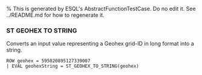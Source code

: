 % This is generated by ESQL's AbstractFunctionTestCase. Do no edit it. See ../README.md for how to regenerate it.

### ST GEOHEX TO STRING
Converts an input value representing a Geohex grid-ID in long format into a string.

```esql
ROW geohex = 595020895127339007
| EVAL geohexString = ST_GEOHEX_TO_STRING(geohex)
```
